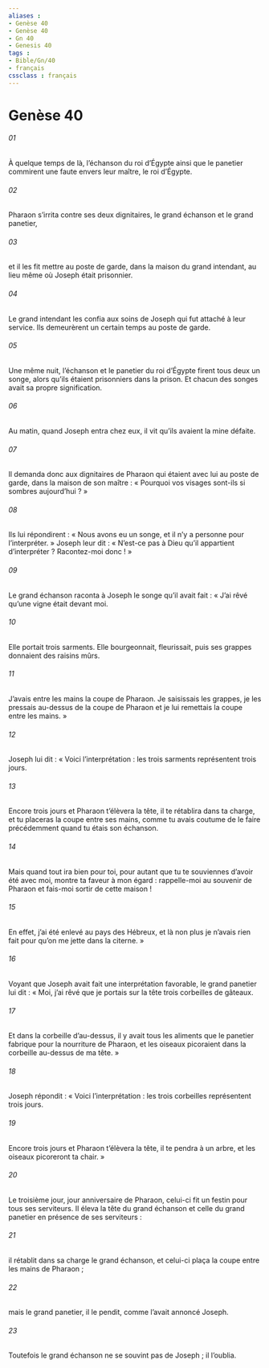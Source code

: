 ```yaml
---
aliases : 
- Genèse 40
- Genèse 40
- Gn 40
- Genesis 40
tags : 
- Bible/Gn/40
- français
cssclass : français
---
```


# Genèse 40

###### 01
À quelque temps de là, l’échanson du roi d’Égypte ainsi que le panetier commirent une faute envers leur maître, le roi d’Égypte.
###### 02
Pharaon s’irrita contre ses deux dignitaires, le grand échanson et le grand panetier,
###### 03
et il les fit mettre au poste de garde, dans la maison du grand intendant, au lieu même où Joseph était prisonnier.
###### 04
Le grand intendant les confia aux soins de Joseph qui fut attaché à leur service. Ils demeurèrent un certain temps au poste de garde.
###### 05
Une même nuit, l’échanson et le panetier du roi d’Égypte firent tous deux un songe, alors qu’ils étaient prisonniers dans la prison. Et chacun des songes avait sa propre signification.
###### 06
Au matin, quand Joseph entra chez eux, il vit qu’ils avaient la mine défaite.
###### 07
Il demanda donc aux dignitaires de Pharaon qui étaient avec lui au poste de garde, dans la maison de son maître : « Pourquoi vos visages sont-ils si sombres aujourd’hui ? »
###### 08
Ils lui répondirent : « Nous avons eu un songe, et il n’y a personne pour l’interpréter. » Joseph leur dit : « N’est-ce pas à Dieu qu’il appartient d’interpréter ? Racontez-moi donc ! »
###### 09
Le grand échanson raconta à Joseph le songe qu’il avait fait : « J’ai rêvé qu’une vigne était devant moi.
###### 10
Elle portait trois sarments. Elle bourgeonnait, fleurissait, puis ses grappes donnaient des raisins mûrs.
###### 11
J’avais entre les mains la coupe de Pharaon. Je saisissais les grappes, je les pressais au-dessus de la coupe de Pharaon et je lui remettais la coupe entre les mains. »
###### 12
Joseph lui dit : « Voici l’interprétation : les trois sarments représentent trois jours.
###### 13
Encore trois jours et Pharaon t’élèvera la tête, il te rétablira dans ta charge, et tu placeras la coupe entre ses mains, comme tu avais coutume de le faire précédemment quand tu étais son échanson.
###### 14
Mais quand tout ira bien pour toi, pour autant que tu te souviennes d’avoir été avec moi, montre ta faveur à mon égard : rappelle-moi au souvenir de Pharaon et fais-moi sortir de cette maison !
###### 15
En effet, j’ai été enlevé au pays des Hébreux, et là non plus je n’avais rien fait pour qu’on me jette dans la citerne. »
###### 16
Voyant que Joseph avait fait une interprétation favorable, le grand panetier lui dit : « Moi, j’ai rêvé que je portais sur la tête trois corbeilles de gâteaux.
###### 17
Et dans la corbeille d’au-dessus, il y avait tous les aliments que le panetier fabrique pour la nourriture de Pharaon, et les oiseaux picoraient dans la corbeille au-dessus de ma tête. »
###### 18
Joseph répondit : « Voici l’interprétation : les trois corbeilles représentent trois jours.
###### 19
Encore trois jours et Pharaon t’élèvera la tête, il te pendra à un arbre, et les oiseaux picoreront ta chair. »
###### 20
Le troisième jour, jour anniversaire de Pharaon, celui-ci fit un festin pour tous ses serviteurs. Il éleva la tête du grand échanson et celle du grand panetier en présence de ses serviteurs :
###### 21
il rétablit dans sa charge le grand échanson, et celui-ci plaça la coupe entre les mains de Pharaon ;
###### 22
mais le grand panetier, il le pendit, comme l’avait annoncé Joseph.
###### 23
Toutefois le grand échanson ne se souvint pas de Joseph ; il l’oublia.
